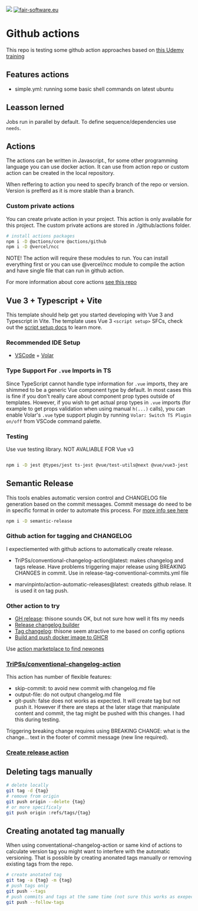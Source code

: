 ![](https://github.com/dmijatovic/github-ci-demo/workflows/DEV_TEST/badge.svg?branch=dev&event=push)
[![fair-software.eu](https://img.shields.io/badge/fair--software.eu-%E2%97%8F%20%20%E2%97%8F%20%20%E2%97%8B%20%20%E2%97%8F%20%20%E2%97%8B-orange)](https://fair-software.eu)

# Github actions

This repo is testing some github action approaches based on [this Udemy training](https://udemy.com/course/github-actions/learn)

## Features actions

- simple.yml: running some basic shell commands on latest ubuntu

## Leasson lerned

Jobs run in parallel by default. To define sequence/dependencies use `needs`.

## Actions

The actions can be written in Javascript., for some other programming language you can use docker action. It can use from action repo or custom action can be created in the local repository.

When reffering to action you need to specify branch of the repo or version. Version is prefferd as it is more stable than a branch.

### Custom private actions

You can create private action in your project. This action is only available for this project. The custom private actions are stored in ./github/actions folder.

```bash
# install actions packages
npm i -D @actions/core @actions/github
npm i -D @vercel/ncc
```

NOTE! The action will require these modules to run. You can install everything first or you can use @vercel/ncc module to compile the action and have single file that can run in github action.

For more information about core actions [see this repo](https://github.com/actions/toolkit)

## Vue 3 + Typescript + Vite

This template should help get you started developing with Vue 3 and Typescript in Vite. The template uses Vue 3 `<script setup>` SFCs, check out the [script setup docs](https://v3.vuejs.org/api/sfc-script-setup.html#sfc-script-setup) to learn more.

### Recommended IDE Setup

- [VSCode](https://code.visualstudio.com/) + [Volar](https://marketplace.visualstudio.com/items?itemName=johnsoncodehk.volar)

### Type Support For `.vue` Imports in TS

Since TypeScript cannot handle type information for `.vue` imports, they are shimmed to be a generic Vue component type by default. In most cases this is fine if you don't really care about component prop types outside of templates. However, if you wish to get actual prop types in `.vue` imports (for example to get props validation when using manual `h(...)` calls), you can enable Volar's `.vue` type support plugin by running `Volar: Switch TS Plugin on/off` from VSCode command palette.

### Testing

Use vue testing library. NOT AVALIABLE FOR Vue v3

```bash

npm i -D jest @types/jest ts-jest @vue/test-utils@next @vue/vue3-jest

```

## Semantic Release

This tools enables automatic version control and CHANGELOG file generation based on the commit messages. Commit message do need to be in specific format in order to automate this process. For [more info see here](https://github.com/semantic-release/semantic-release/tree/685d2b5455bd55611e0581672a899631f06beb90)

```bash
npm i -D semantic-release
```

### Github action for tagging and CHANGELOG

I expectiemented with github actions to automatically create release.

- TriPSs/conventional-changelog-action@latest: makes changelog and tags release. Have problems triggering major release using BREAKING CHANGES in commit. Use in release-tag-conventional-commits.yml file

- marvinpinto/action-automatic-releases@latest: createds github relase. It is used it on tag push.

### Other action to try

- [GH release](https://github.com/marketplace/actions/gh-release): thisone sounds OK, but not sure how well it fits my needs
- [Release changelog builder](https://github.com/marketplace/actions/release-changelog-builder)
- [Tag changelog](https://github.com/marketplace/actions/tag-changelog): thisone seem atractive to me based on config options
- [Build and push docker image to GHCR](https://github.com/marketplace/actions/build-and-publish-docker-images-to-github-container-registry)

Use [action marketplace to find newones](https://github.com/marketplace?category=publishing&query=sort%3Apopularity-desc&type=actions)

### [TriPSs/conventional-changelog-action](https://github.com/TriPSs/conventional-changelog-action)

This action has number of flexible features:

- skip-commit: to avoid new commit with changelog.md file
- output-file: do not output changelog.md file
- git-push: false does not works as expected. It will create tag but not push it. However if there are steps at the later stage that manipulate content and commit, the tag might be pushed with this changes. I had this during testing.

Triggering breaking change requires using BREAKING CHANGE: what is the change... text in the footer of commit message (new line required).

### [Create release action](softprops/action-gh-release@v1)

## Deleting tags manually

```bash
# delete locally
git tag -d {tag}
# remove from origin
git push origin --delete {tag}
# or more specificaly
git push origin :refs/tags/{tag}
```

## Creating anotated tag manually

When using conventational-changelog-action or same kind of actions to calculate version tag you might want to interfere with the automatic versioning. That is possible by creating anonated tags manually or removing existing tags from the repo.

```bash
# create anotated tag
git tag -a {tag} -m {tag}
# push tags only
git push --tags
# push commits and tags at the same time (not sure this works as exepected)
git push --follow-tags
```
